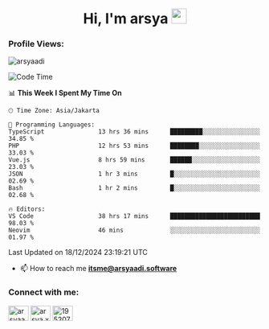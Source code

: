 <h1 align="center">Hi, I'm arsya 
  <img src="https://media.giphy.com/media/hvRJCLFzcasrR4ia7z/giphy.gif" width="30px"/>
</h1>

<p align="left"> <h3>Profile Views:</h3> <img src="https://komarev.com/ghpvc/?username=arsyaadi&label=Profile%20views&color=0e75b6&style=flat" alt="arsyaadi" /> </p>

<!--START_SECTION:waka-->
![Code Time](http://img.shields.io/badge/Code%20Time-3%2C514%20hrs%2037%20mins-blue)

📊 **This Week I Spent My Time On** 

```text
🕑︎ Time Zone: Asia/Jakarta

💬 Programming Languages: 
TypeScript               13 hrs 36 mins      █████████░░░░░░░░░░░░░░░░   34.85 % 
PHP                      12 hrs 53 mins      ████████░░░░░░░░░░░░░░░░░   33.03 % 
Vue.js                   8 hrs 59 mins       ██████░░░░░░░░░░░░░░░░░░░   23.03 % 
JSON                     1 hr 3 mins         █░░░░░░░░░░░░░░░░░░░░░░░░   02.69 % 
Bash                     1 hr 2 mins         █░░░░░░░░░░░░░░░░░░░░░░░░   02.68 % 

🔥 Editors: 
VS Code                  38 hrs 17 mins      █████████████████████████   98.03 % 
Neovim                   46 mins             ░░░░░░░░░░░░░░░░░░░░░░░░░   01.97 % 
```


 Last Updated on 18/12/2024 23:19:21 UTC
<!--END_SECTION:waka-->

- 📫 How to reach me **itsme@arsyaadi.software**


<h3 align="left">Connect with me:</h3>
<p align="left">
<a href="https://linkedin.com/in/arsyaadi" target="blank"><img align="center" src="https://raw.githubusercontent.com/rahuldkjain/github-profile-readme-generator/master/src/images/icons/Social/linked-in-alt.svg" alt="arsyaadi" height="30" width="40" /></a>
<a href="https://fb.com/arsya.xkz" target="blank"><img align="center" src="https://raw.githubusercontent.com/rahuldkjain/github-profile-readme-generator/master/src/images/icons/Social/facebook.svg" alt="arsya.xkz" height="30" width="40" /></a>
<a href="https://stackoverflow.com/users/19520749" target="blank"><img align="center" src="https://raw.githubusercontent.com/rahuldkjain/github-profile-readme-generator/master/src/images/icons/Social/stack-overflow.svg" alt="19520749" height="30" width="40" /></a>
</p>
